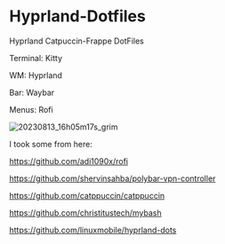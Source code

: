 # Hyprland-Dotfiles
Hyprland Catpuccin-Frappe DotFiles

Terminal: Kitty

WM: Hyprland

Bar: Waybar

Menus: Rofi


![20230813_16h05m17s_grim](https://github.com/FyrN22/Hyprland-Dotfiles/assets/118836819/81c0baa8-2036-43e6-8db1-0c70d18206e0)


I took some from here:

https://github.com/adi1090x/rofi

https://github.com/shervinsahba/polybar-vpn-controller

https://github.com/catppuccin/catppuccin

https://github.com/christitustech/mybash

https://github.com/linuxmobile/hyprland-dots

